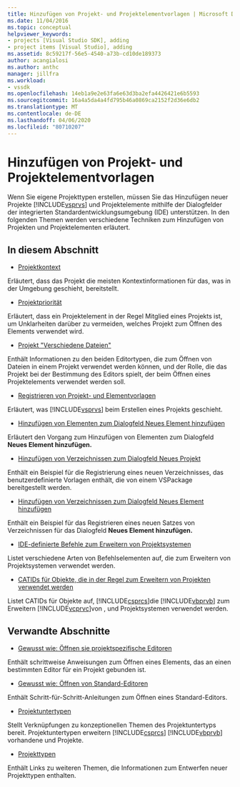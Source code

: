 ```yaml
---
title: Hinzufügen von Projekt- und Projektelementvorlagen | Microsoft Docs
ms.date: 11/04/2016
ms.topic: conceptual
helpviewer_keywords:
- projects [Visual Studio SDK], adding
- project items [Visual Studio], adding
ms.assetid: 8c59217f-56e5-4540-a73b-cd10de189373
author: acangialosi
ms.author: anthc
manager: jillfra
ms.workload:
- vssdk
ms.openlocfilehash: 14eb1a9e2e63fa6e63d3ba2efa4426421e6b5593
ms.sourcegitcommit: 16a4a5da4a4fd795b46a0869ca2152f2d36e6db2
ms.translationtype: MT
ms.contentlocale: de-DE
ms.lasthandoff: 04/06/2020
ms.locfileid: "80710207"
---
```

# <a name="add-project-and-project-item-templates"></a>Hinzufügen von Projekt- und Projektelementvorlagen
Wenn Sie eigene Projekttypen erstellen, müssen Sie das Hinzufügen neuer Projekte [!INCLUDE[vsprvs](../../code-quality/includes/vsprvs_md.md)] und Projektelemente mithilfe der Dialogfelder der integrierten Standardentwicklungsumgebung (IDE) unterstützen. In den folgenden Themen werden verschiedene Techniken zum Hinzufügen von Projekten und Projektelementen erläutert.

## <a name="in-this-section"></a>In diesem Abschnitt
- [Projektkontext](../../extensibility/internals/project-context.md)

 Erläutert, dass das Projekt die meisten Kontextinformationen für das, was in der Umgebung geschieht, bereitstellt.

- [Projektpriorität](../../extensibility/internals/project-priority.md)

 Erläutert, dass ein Projektelement in der Regel Mitglied eines Projekts ist, um Unklarheiten darüber zu vermeiden, welches Projekt zum Öffnen des Elements verwendet wird.

- [Projekt "Verschiedene Dateien"](../../extensibility/internals/miscellaneous-files-project.md)

 Enthält Informationen zu den beiden Editortypen, die zum Öffnen von Dateien in einem Projekt verwendet werden können, und der Rolle, die das Projekt bei der Bestimmung des Editors spielt, der beim Öffnen eines Projektelements verwendet werden soll.

- [Registrieren von Projekt- und Elementvorlagen](../../extensibility/internals/registering-project-and-item-templates.md)

 Erläutert, was [!INCLUDE[vsprvs](../../code-quality/includes/vsprvs_md.md)] beim Erstellen eines Projekts geschieht.

- [Hinzufügen von Elementen zum Dialogfeld Neues Element hinzufügen](../../extensibility/internals/adding-items-to-the-add-new-item-dialog-boxes.md)

 Erläutert den Vorgang zum Hinzufügen von Elementen zum Dialogfeld **Neues Element hinzufügen.**

- [Hinzufügen von Verzeichnissen zum Dialogfeld Neues Projekt](../../extensibility/internals/adding-directories-to-the-new-project-dialog-box.md)

 Enthält ein Beispiel für die Registrierung eines neuen Verzeichnisses, das benutzerdefinierte Vorlagen enthält, die von einem VSPackage bereitgestellt werden.

- [Hinzufügen von Verzeichnissen zum Dialogfeld Neues Element hinzufügen](../../extensibility/internals/adding-directories-to-the-add-new-item-dialog-box.md)

 Enthält ein Beispiel für das Registrieren eines neuen Satzes von Verzeichnissen für das Dialogfeld **Neues Element hinzufügen.**

- [IDE-definierte Befehle zum Erweitern von Projektsystemen](../../extensibility/internals/ide-defined-commands-for-extending-project-systems.md)

 Listet verschiedene Arten von Befehlselementen auf, die zum Erweitern von Projektsystemen verwendet werden.

- [CATIDs für Objekte, die in der Regel zum Erweitern von Projekten verwendet werden](../../extensibility/internals/catids-for-objects-that-are-typically-used-to-extend-projects.md)

 Listet CATIDs für Objekte auf, [!INCLUDE[csprcs](../../data-tools/includes/csprcs_md.md)]die [!INCLUDE[vbprvb](../../code-quality/includes/vbprvb_md.md)] zum Erweitern [!INCLUDE[vcprvc](../../code-quality/includes/vcprvc_md.md)]von , und Projektsystemen verwendet werden.

## <a name="related-sections"></a>Verwandte Abschnitte
- [Gewusst wie: Öffnen sie projektspezifische Editoren](../../extensibility/how-to-open-project-specific-editors.md)

 Enthält schrittweise Anweisungen zum Öffnen eines Elements, das an einen bestimmten Editor für ein Projekt gebunden ist.

- [Gewusst wie: Öffnen von Standard-Editoren](../../extensibility/how-to-open-standard-editors.md)

 Enthält Schritt-für-Schritt-Anleitungen zum Öffnen eines Standard-Editors.

- [Projektuntertypen](../../extensibility/internals/project-subtypes.md)

 Stellt Verknüpfungen zu konzeptionellen Themen des Projektuntertyps bereit. Projektuntertypen erweitern [!INCLUDE[csprcs](../../data-tools/includes/csprcs_md.md)] [!INCLUDE[vbprvb](../../code-quality/includes/vbprvb_md.md)] vorhandene und Projekte.

- [Projekttypen](../../extensibility/internals/project-types.md)

 Enthält Links zu weiteren Themen, die Informationen zum Entwerfen neuer Projekttypen enthalten.
